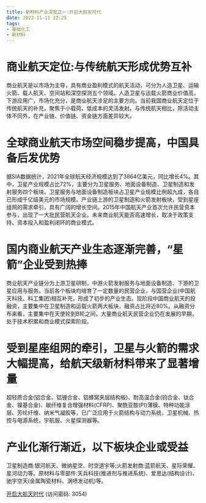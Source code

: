 ```yaml
---
title: 新材料产业深度之一:开启大航天时代
date: 2022-11-11 22:25
tags:
- 基础化工
- 新材料
---
```

# 商业航天定位:与传统航天形成优势互补
商业航天是以市场为主导，具有商业盈利模式的航天活动，可分为人造卫星、运输火箭、载人航天、空间站和深空探测五个领域。人造卫星与运载火箭商业价值高，下游应用广，市场化充分，是商业航天涉足的主要方向。当前我国商业航天定位于传统航天的补充，聚焦于小载荷、低成本的灵活发射。与传统航天相比，除活动主体不同外，在产业链、价值链、资金链方面差异较大。

# 全球商业航天市场空间稳步提高，中国具备后发优势
据SIA数据统计，2021年全球航天经济规模达到了3864亿美元，同比增长4%。其中，卫星产业规模占比72%，主要分为卫星服务、地面设备制造、卫星制造和发射服务四个板块。卫星服务与地面设备制造板块占卫星产业规模比例超九成，各自已形成千亿级美元的市场规模。产业链上游的卫星制造和火箭发射板块，受到星座组网的需求牵引，具有广阔的增长空间。2015年中国航天产业首次允许民营资本参与，出现了一大批民营航天企业。未来商业航天能否高速增长，取决于政策支持、资本投入和盈利闭环的商业模式。
<!-- more -->
# 国内商业航天产业生态逐渐完善，“星箭”企业受到热捧
商业航天产业链分为上游卫星研制，中游火箭发射服务与地面设备制造、下游的卫星应用与服务。当前各个板块均培育了一定数量的民营企业，与国营企业(中国航天科技、科工集团)相互补充，形成了初步的产业生态。现阶段中国商业航天的投融资，主要集中在卫星制造和运载火箭两大板块，融资占比将近80%。从融资分布来看，主要集中在天使轮到B轮之间，大量商业航天民营企业仍在发展的早期，处于技术积累和商业模式探索阶段。

# 受到星座组网的牵引，卫星与火箭的需求大幅提高，给航天级新材料带来了显著增量
超轻质合金(铝合金、铝锂合金、铝蜂窝夹层结构板)、耐高温合金(钨合金、钛合金、镍基合金)、碳纤维复合增强材料(CFRP)、聚酰亚胺(PI)薄膜、特种功能涂层、芳纶纤维、纳米气凝胶等，已广泛应用于火箭结构与动力系统，卫星机械、热控与电源系统，宇航服、火星探测器等。

# 产业化渐行渐近，以下板块企业或受益
卫星制造商:银河航天、微纳星空、时空道宇等;火箭发射商:蓝箭航天、星际荣耀、星河动力等。原材料与零部件:天兵科技(推进剂与推进系统)、爱思达(结构设计)、驰宇空天(金属陶瓷材料、涡喷发动机)等。

[开启大航天时代](https://url12.ctfile.com/f/3948612-722976755-6460ea?p=3054)
(访问密码: 3054)

